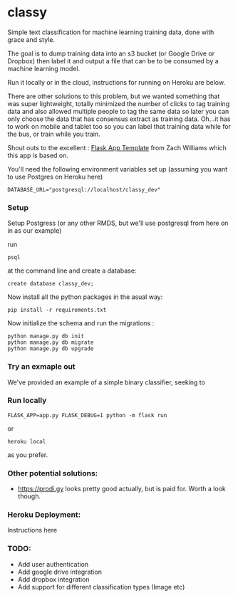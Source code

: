 # classy
Simple text classification for machine learning training data, done with grace and style.

The goal is to dump training data into an s3 bucket (or Google Drive or Dropbox) then label it and output a file that can be to be consumed by a machine learning model.

Run it locally or in the cloud, instructions for running on Heroku are below.

There are other solutions to this problem, but we wanted something that was super lightweight, totally minimized the number of clicks to tag training data and also allowed multiple people to tag the same data so later you can only choose the data that has consensus extract as training data. Oh...it has to work on mobile and tablet too so you can label that training data while for the bus, or train while you train.  

Shout outs to the excellent : [Flask App Template](github.com/zachwill/flask_heroku) from Zach Williams which this app is based on.

You'll need the following environment variables set up (assuming you want to use Postgres on Heroku here)
```
DATABASE_URL="postgresql://localhost/classy_dev"
```
### Setup

Setup Postgress (or any other RMDS, but we'll use postgresql from here on in as our example)

run
```
psql
```

at the command line and create a database:

```
create database classy_dev;
```

Now install all the python packages in the asual way:
```
pip install -r requirements.txt
```

Now initialize the schema and run the migrations
:
```
python manage.py db init
python manage.py db migrate
python manage.py db upgrade
```

### Try an exmaple out

We've provided an example of a simple binary classifier, seeking to

### Run locally

```
FLASK_APP=app.py FLASK_DEBUG=1 python -m flask run
```

or

```
heroku local
```
as you prefer.

### Other potential solutions:
- https://prodi.gy looks pretty good actually, but is paid for. Worth a look though.

### Heroku Deployment:
Instructions here

### TODO:
- Add user authentication
- Add google drive integration
- Add dropbox integration
- Add support for different classification types (Image etc)
